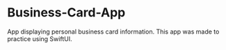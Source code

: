 # Business-Card-App

App displaying personal business card information. 
This app was made to practice using SwiftUI.
